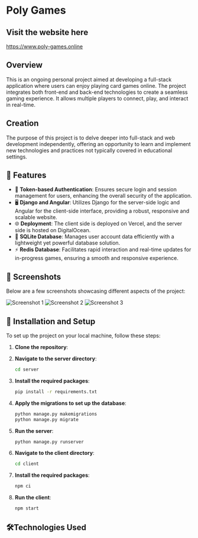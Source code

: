 # Poly Games

## Visit the website here

https://www.poly-games.online

## Overview

This is an ongoing personal project aimed at developing a full-stack application where users can enjoy playing card games online. The project integrates both front-end and back-end technologies to create a seamless gaming experience. It allows multiple players to connect, play, and interact in real-time.

## Creation

The purpose of this project is to delve deeper into full-stack and web development independently, offering an opportunity to learn and implement new technologies and practices not typically covered in educational settings.

## 🌟 Features

- 🔑 **Token-based Authentication**: Ensures secure login and session management for users, enhancing the overall security of the application.
- 🖥️ **Django and Angular**: Utilizes Django for the server-side logic and Angular for the client-side interface, providing a robust, responsive and scalable website.
- 🌐 **Deployment**: The client side is deployed on Vercel, and the server side is hosted on DigitalOcean.
- 📂 **SQLite Database**: Manages user account data efficiently with a lightweight yet powerful database solution.
- ⚡ **Redis Database**: Facilitates rapid interaction and real-time updates for in-progress games, ensuring a smooth and responsive experience.

## 📸 Screenshots

Below are a few screenshots showcasing different aspects of the project:

![Screenshot 1](path/to/screenshot1.png)
![Screenshot 2](path/to/screenshot2.png)
![Screenshot 3](path/to/screenshot3.png)

## 🚀 Installation and Setup

To set up the project on your local machine, follow these steps:

1. **Clone the repository**:

2. **Navigate to the server directory**:
   ```sh
   cd server
3. **Install the required packages**:
   ```sh
   pip install -r requirements.txt
4. **Apply the migrations to set up the database**:
   ```sh
   python manage.py makemigrations
   python manage.py migrate
5. **Run the server**:
   ```sh
   python manage.py runserver
6. **Navigate to the client directory**:
   ```sh
   cd client
7. **Install the required packages**:
   ```sh
   npm ci
8. **Run the client**:
   ```sh
   npm start
   
## 🛠️Technologies Used

